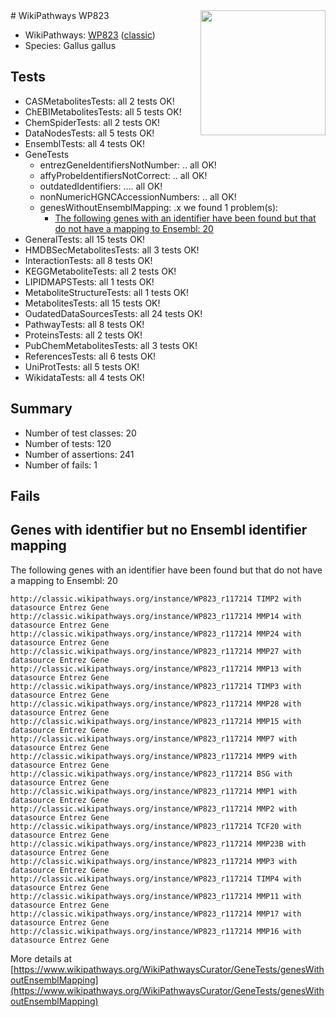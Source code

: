 <img style="float: right; width: 200px" src="https://upload.wikimedia.org/wikipedia/commons/thumb/8/83/Wplogo_with_text_500.png/640px-Wplogo_with_text_500.png" />
# WikiPathways WP823

* WikiPathways: [WP823](https://wikipathways.org/pathways/WP823) ([classic](https://classic.wikipathways.org/instance/WP823))
* Species: Gallus gallus
## Tests
* CASMetabolitesTests: all 2 tests OK!
* ChEBIMetabolitesTests: all 5 tests OK!
* ChemSpiderTests: all 2 tests OK!
* DataNodesTests: all 5 tests OK!
* EnsemblTests: all 4 tests OK!
* GeneTests
    * entrezGeneIdentifiersNotNumber: .. all OK!
    * affyProbeIdentifiersNotCorrect: .. all OK!
    * outdatedIdentifiers: .... all OK!
    * nonNumericHGNCAccessionNumbers: .. all OK!
    * genesWithoutEnsemblMapping: .x we found 1 problem(s):
        * [The following genes with an identifier have been found but that do not have a mapping to Ensembl: 20](#c4e5432c)
* GeneralTests: all 15 tests OK!
* HMDBSecMetabolitesTests: all 3 tests OK!
* InteractionTests: all 8 tests OK!
* KEGGMetaboliteTests: all 2 tests OK!
* LIPIDMAPSTests: all 1 tests OK!
* MetaboliteStructureTests: all 1 tests OK!
* MetabolitesTests: all 15 tests OK!
* OudatedDataSourcesTests: all 24 tests OK!
* PathwayTests: all 8 tests OK!
* ProteinsTests: all 2 tests OK!
* PubChemMetabolitesTests: all 3 tests OK!
* ReferencesTests: all 6 tests OK!
* UniProtTests: all 5 tests OK!
* WikidataTests: all 4 tests OK!


## Summary

* Number of test classes: 20
* Number of tests: 120
* Number of assertions: 241
* Number of fails: 1

## Fails

<a name="c4e5432c" />

## Genes with identifier but no Ensembl identifier mapping

The following genes with an identifier have been found but that do not have a mapping to Ensembl: 20
```
http://classic.wikipathways.org/instance/WP823_r117214 TIMP2 with datasource Entrez Gene
http://classic.wikipathways.org/instance/WP823_r117214 MMP14 with datasource Entrez Gene
http://classic.wikipathways.org/instance/WP823_r117214 MMP24 with datasource Entrez Gene
http://classic.wikipathways.org/instance/WP823_r117214 MMP27 with datasource Entrez Gene
http://classic.wikipathways.org/instance/WP823_r117214 MMP13 with datasource Entrez Gene
http://classic.wikipathways.org/instance/WP823_r117214 TIMP3 with datasource Entrez Gene
http://classic.wikipathways.org/instance/WP823_r117214 MMP28 with datasource Entrez Gene
http://classic.wikipathways.org/instance/WP823_r117214 MMP15 with datasource Entrez Gene
http://classic.wikipathways.org/instance/WP823_r117214 MMP7 with datasource Entrez Gene
http://classic.wikipathways.org/instance/WP823_r117214 MMP9 with datasource Entrez Gene
http://classic.wikipathways.org/instance/WP823_r117214 BSG with datasource Entrez Gene
http://classic.wikipathways.org/instance/WP823_r117214 MMP1 with datasource Entrez Gene
http://classic.wikipathways.org/instance/WP823_r117214 MMP2 with datasource Entrez Gene
http://classic.wikipathways.org/instance/WP823_r117214 TCF20 with datasource Entrez Gene
http://classic.wikipathways.org/instance/WP823_r117214 MMP23B with datasource Entrez Gene
http://classic.wikipathways.org/instance/WP823_r117214 MMP3 with datasource Entrez Gene
http://classic.wikipathways.org/instance/WP823_r117214 TIMP4 with datasource Entrez Gene
http://classic.wikipathways.org/instance/WP823_r117214 MMP11 with datasource Entrez Gene
http://classic.wikipathways.org/instance/WP823_r117214 MMP17 with datasource Entrez Gene
http://classic.wikipathways.org/instance/WP823_r117214 MMP16 with datasource Entrez Gene
```

More details at [https://www.wikipathways.org/WikiPathwaysCurator/GeneTests/genesWithoutEnsemblMapping](https://www.wikipathways.org/WikiPathwaysCurator/GeneTests/genesWithoutEnsemblMapping)

